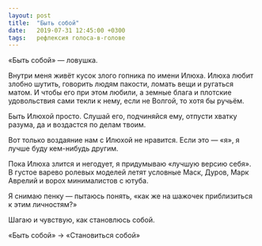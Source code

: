 ```yaml
---
layout: post
title:  "Быть собой"
date:   2019-07-31 12:45:00 +0300
tags: 	рефлексия голоса-в-голове
---
```


«Быть собой» — ловушка. 

Внутри меня живёт кусок злого гопника по имени Илюха. Илюха любит злобно шутить, говорить людям пакости, ломать вещи и ругаться матом. И чтобы его при этом любили, а земные блага и плотские удовольствия сами текли к нему, если не Волгой, то хотя бы ручьём.  

Быть Илюхой просто. Слушай его, подчиняйся ему, отпусти хватку разума, да и воздастся по делам твоим. 

Вот только воздаяние нам с Илюхой не нравится. Если это — «я», я лучше буду кем-нибудь другим.

Пока Илюха злится и негодует, я придумываю «лучшую версию себя». В густое варево ролевых моделей летят условные Маск, Дуров, Марк Аврелий и ворох минималистов с ютуба. 

Я снимаю пенку — пытаюсь понять, «как же на шажочек приблизиться к этим  личностям?» 

Шагаю и чувствую, как становлюсь собой.

«Быть собой» → «Становиться собой»